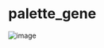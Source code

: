 # palette_gene

![image](https://github.com/pastaChaeng/color_palette_generator/assets/123816211/23621399-2a45-49f3-b3ed-4c77e3caadab)
